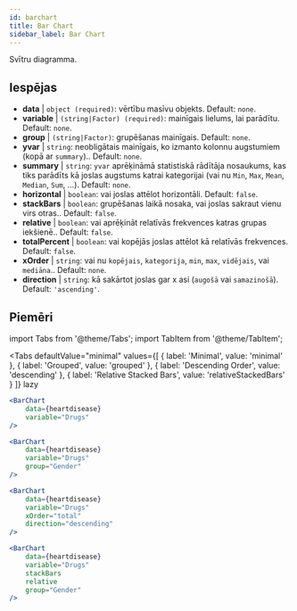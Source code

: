 ```yaml
---
id: barchart
title: Bar Chart
sidebar_label: Bar Chart
---
```


Svītru diagramma.

## Iespējas

* __data__ | `object (required)`: vērtību masīvu objekts. Default: `none`.
* __variable__ | `(string|Factor) (required)`: mainīgais lielums, lai parādītu. Default: `none`.
* __group__ | `(string|Factor)`: grupēšanas mainīgais. Default: `none`.
* __yvar__ | `string`: neobligātais mainīgais, ko izmanto kolonnu augstumiem (kopā ar `summary`).. Default: `none`.
* __summary__ | `string`: `yvar` aprēķināmā statistiskā rādītāja nosaukums, kas tiks parādīts kā joslas augstums katrai kategorijai (vai nu `Min`, `Max`, `Mean`, `Median`, `Sum`, ...). Default: `none`.
* __horizontal__ | `boolean`: vai joslas attēlot horizontāli. Default: `false`.
* __stackBars__ | `boolean`: grupēšanas laikā nosaka, vai joslas sakraut vienu virs otras.. Default: `false`.
* __relative__ | `boolean`: vai aprēķināt relatīvās frekvences katras grupas iekšienē.. Default: `false`.
* __totalPercent__ | `boolean`: vai kopējās joslas attēlot kā relatīvās frekvences. Default: `false`.
* __xOrder__ | `string`: vai nu `kopējais`, `kategorija`, `min`, `max`, `vidējais`, vai `mediāna`.. Default: `none`.
* __direction__ | `string`: kā sakārtot joslas gar x asi (`augošā` vai `samazinošā`). Default: `'ascending'`.


## Piemēri

import Tabs from '@theme/Tabs';
import TabItem from '@theme/TabItem';

<Tabs
    defaultValue="minimal"
    values={[
        { label: 'Minimal', value: 'minimal' },
        { label: 'Grouped', value: 'grouped' },
        { label: 'Descending Order', value: 'descending' },
        { label: 'Relative Stacked Bars', value: 'relativeStackedBars' }
    ]}
    lazy
>

<TabItem value="minimal">

```jsx live
<BarChart 
    data={heartdisease} 
    variable="Drugs"
/>
```
</TabItem>

<TabItem value="grouped">

```jsx live
<BarChart 
    data={heartdisease} 
    variable="Drugs"
    group="Gender"
/>
```

</TabItem>

<TabItem value="descending">

```jsx live
<BarChart 
    data={heartdisease} 
    variable="Drugs"
    xOrder="total"
    direction="descending"
/>
```
</TabItem>

<TabItem value="relativeStackedBars">

```jsx live
<BarChart 
    data={heartdisease} 
    variable="Drugs"
    stackBars
    relative
    group="Gender"
/>
```
</TabItem>

</Tabs>
